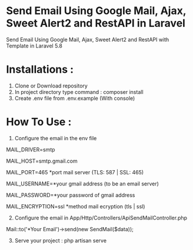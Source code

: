 # Send Email Using Google Mail, Ajax, Sweet Alert2 and RestAPI in Laravel

Send Email Using Google Mail, Ajax, Sweet Alert2 and RestAPI with Template in Laravel 5.8

# Installations : 
1. Clone or Download repository
2. In project directory type command : composer install
3. Create .env file from .env.example (With console)

# How To Use :
1. Configure the email in the env file

<p>MAIL_DRIVER=smtp</p>
<p>MAIL_HOST=smtp.gmail.com</p>
<p>MAIL_PORT=465 *port mail server (TLS: 587 | SSL: 465)</p>
<p>MAIL_USERNAME=*your gmail address (to be an email server)</p>
<p>MAIL_PASSWORD=*your password of gmail address</p>
<p>MAIL_ENCRYPTION=ssl *method mail ecryption (tls | ssl)</p>

2. Configure the email in App/Http/Controllers/ApiSendMailController.php

<p>Mail::to('*Your Email')->send(new SendMail($data));</p>

3. Serve your project : php artisan serve
